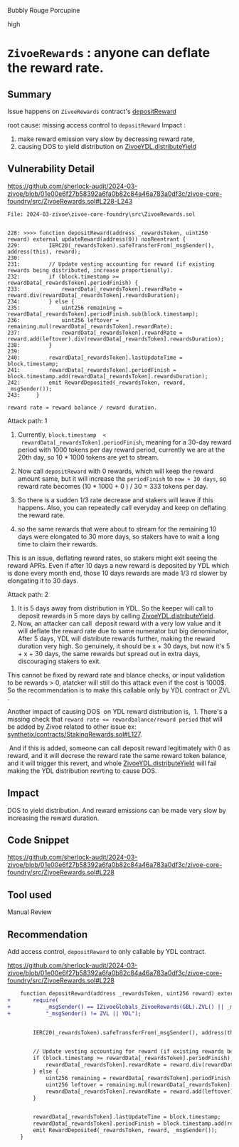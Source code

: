 Bubbly Rouge Porcupine

high

# `ZivoeRewards` : anyone can deflate the reward rate.

## Summary
Issue happens on `ZivoeRewards` contract's [depositReward](https://github.com/sherlock-audit/2024-03-zivoe/blob/01e00e6f27b58392a6fa0b82c84a46a783a0df3c/zivoe-core-foundry/src/ZivoeRewards.sol#L228)



root cause: missing access control to `depositReward`
Impact :
1. make reward emission very slow by decreasing reward rate,
3. causing DOS to yield distribution on [ZivoeYDL.distributeYield](https://github.com/sherlock-audit/2024-03-zivoe/blob/01e00e6f27b58392a6fa0b82c84a46a783a0df3c/zivoe-core-foundry/src/ZivoeYDL.sol#L246)


## Vulnerability Detail


https://github.com/sherlock-audit/2024-03-zivoe/blob/01e00e6f27b58392a6fa0b82c84a46a783a0df3c/zivoe-core-foundry/src/ZivoeRewards.sol#L228-L243

```solidity
File: 2024-03-zivoe\zivoe-core-foundry\src\ZivoeRewards.sol


228: >>>> function depositReward(address _rewardsToken, uint256 reward) external updateReward(address(0)) nonReentrant {
229:         IERC20(_rewardsToken).safeTransferFrom(_msgSender(), address(this), reward);
230:
231:         // Update vesting accounting for reward (if existing rewards being distributed, increase proportionally).
232:         if (block.timestamp >= rewardData[_rewardsToken].periodFinish) {
233:             rewardData[_rewardsToken].rewardRate = reward.div(rewardData[_rewardsToken].rewardsDuration);
234:         } else {
235:             uint256 remaining = rewardData[_rewardsToken].periodFinish.sub(block.timestamp);
236:             uint256 leftover = remaining.mul(rewardData[_rewardsToken].rewardRate);
237:             rewardData[_rewardsToken].rewardRate = reward.add(leftover).div(rewardData[_rewardsToken].rewardsDuration);
238:         }
239:
240:         rewardData[_rewardsToken].lastUpdateTime = block.timestamp;
241:         rewardData[_rewardsToken].periodFinish = block.timestamp.add(rewardData[_rewardsToken].rewardsDuration);
242:         emit RewardDeposited(_rewardsToken, reward, _msgSender());
243:     }
```

`reward rate = reward balance / reward duration.`


Attack path: 1

1. Currently, `block.timestamp  <  rewardData[_rewardsToken].periodFinish`, meaning for a 30-day reward period with 1000 tokens per day reward period, currently we are at the 20th day, so 10 * 1000 tokens are yet to stream.

2. Now call `depositReward` with 0 rewards, which will keep the reward amount same, but it will increase the `periodFinish` to `now + 30 days`, so reward rate becomes (10 * 1000 + 0 ) / 30 = 333 tokens per day. 
3. So there is a sudden 1/3 rate decrease and stakers will leave if this happens. Also, you can repeatedly call everyday and keep on deflating the reward rate. 
4. so the same rewards that were about to stream for the remaining 10 days were elongated to 30 more days, so stakers have to wait a long time to claim their rewards.


This is an issue, deflating reward rates, so stakers might exit seeing the reward APRs. Even if after 10 days a new reward is deposited by YDL which is done every month end, those 10 days rewards are made 1/3 rd slower by elongating it to 30 days.



Attack path: 2
1. It is 5 days away from distribution in YDL. So the keeper will call to deposit rewards in 5 more days by calling [ZivoeYDL.distributeYield](https://github.com/sherlock-audit/2024-03-zivoe/blob/01e00e6f27b58392a6fa0b82c84a46a783a0df3c/zivoe-core-foundry/src/ZivoeYDL.sol#L246).
2. Now, an attacker can call  deposit reward with a very low value and it will deflate the reward rate due to same numerator but big denominator, After 5 days, YDL will distribute rewards further, making the reward duration very high. So genuinely, it should be x + 30 days, but now it's 5 + x + 30 days, the same rewards but spread out in extra days, discouraging stakers to exit.



This cannot be fixed by reward rate and blance checks, or input validation to be rewards > 0, atatcker will still do this attack even if the cost is 1000$. So the recommendation is to make this callable only by YDL contract or ZVL .


Another impact of causing DOS  on YDL reward distribution is,
 1. There's a missing check that `reward rate <= rewardbalance/reward period` that will be added by Zivoe related to other issue ex: [synthetix/contracts/StakingRewards.sol#L127](https://github.com/Synthetixio/synthetix/blob/develop/contracts/StakingRewards.sol#L127).


 And if this is added, someone can call deposit reward legitimately with 0 as reward, and it will decrese the reward rate the same reward token balance, and it will trigger this revert, and whole [ZivoeYDL.distributeYield](https://github.com/sherlock-audit/2024-03-zivoe/blob/01e00e6f27b58392a6fa0b82c84a46a783a0df3c/zivoe-core-foundry/src/ZivoeYDL.sol#L246) will fail making the YDL distribution revrting to cause DOS.


## Impact


DOS to yield distribution. And reward emissions can be made very slow by increasing the reward duration.


## Code Snippet


https://github.com/sherlock-audit/2024-03-zivoe/blob/01e00e6f27b58392a6fa0b82c84a46a783a0df3c/zivoe-core-foundry/src/ZivoeRewards.sol#L228


## Tool used


Manual Review


## Recommendation


Add access control, `depositReward` to only callable by YDL contract.

https://github.com/sherlock-audit/2024-03-zivoe/blob/01e00e6f27b58392a6fa0b82c84a46a783a0df3c/zivoe-core-foundry/src/ZivoeRewards.sol#L228


```diff
    function depositReward(address _rewardsToken, uint256 reward) external updateReward(address(0)) nonReentrant {
+       require(
+           _msgSender() == IZivoeGlobals_ZivoeRewards(GBL).ZVL() || _msgSender() == IZivoeGlobals_ZivoeRewards(GBL).YDL(),
+           "_msgSender() != ZVL || YDL");


        IERC20(_rewardsToken).safeTransferFrom(_msgSender(), address(this), reward);


        // Update vesting accounting for reward (if existing rewards being distributed, increase proportionally).
        if (block.timestamp >= rewardData[_rewardsToken].periodFinish) {
            rewardData[_rewardsToken].rewardRate = reward.div(rewardData[_rewardsToken].rewardsDuration);
        } else {
            uint256 remaining = rewardData[_rewardsToken].periodFinish.sub(block.timestamp);
            uint256 leftover = remaining.mul(rewardData[_rewardsToken].rewardRate);
            rewardData[_rewardsToken].rewardRate = reward.add(leftover).div(rewardData[_rewardsToken].rewardsDuration);
        }


        rewardData[_rewardsToken].lastUpdateTime = block.timestamp;
        rewardData[_rewardsToken].periodFinish = block.timestamp.add(rewardData[_rewardsToken].rewardsDuration);
        emit RewardDeposited(_rewardsToken, reward, _msgSender());
    }
```